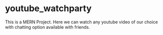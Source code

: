 # youtube_watchparty
This is a MERN Project. Here we can watch any youtube video of our choice with chatting option available with friends.   
